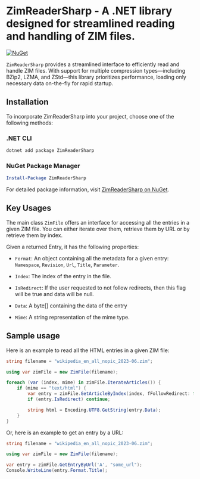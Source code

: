 # ZimReaderSharp - A .NET library designed for streamlined reading and handling of ZIM files.

[![NuGet](https://img.shields.io/nuget/v/ZimReaderSharp.svg)](https://www.nuget.org/packages/ZimReaderSharp/)

`ZimReaderSharp` provides a streamlined interface to efficiently read and handle ZIM files. With support for multiple compression types—including BZip2, LZMA, and ZStd—this library prioritizes performance, loading only necessary data on-the-fly for rapid startup.

## Installation

To incorporate ZimReaderSharp into your project, choose one of the following methods:

### .NET CLI
```bash
dotnet add package ZimReaderSharp
```

### NuGet Package Manager
```powershell
Install-Package ZimReaderSharp
```

For detailed package information, visit [ZimReaderSharp on NuGet](https://www.nuget.org/packages/ZimReaderSharp/).

## Key Usages

The main class `ZimFile` offers an interface for accessing all the entries in a given ZIM file. You can either iterate over them, retrieve them by URL or by retrieve them by index. 

Given a returned Entry, it has the following properties:

- `Format`: An object containing all the metadata for a given entry: `Namespace`, `Revision`, `Url`, `Title`, `Parameter`.

- `Index`: The index of the entry in the file.

- `IsRedirect`: If the user requested to not follow redirects, then this flag will be true and data will be null.

- `Data`: A byte[] containing the data of the entry

- `Mime`: A string representation of the mime type. 


## Sample usage

Here is an example to read all the HTML entries in a given ZIM file: 

```cs
string filename = "wikipedia_en_all_nopic_2023-06.zim";

using var zimFile = new ZimFile(filename);

foreach (var (index, mime) in zimFile.IterateArticles()) {
    if (mime == "text/html") {
        var entry = zimFile.GetArticleByIndex(index, fFollowRedirect: false);
        if (entry.IsRedirect) continue;

        string html = Encoding.UTF8.GetString(entry.Data);
    }
}
```

Or, here is an example to get an entry by a URL:

```cs
string filename = "wikipedia_en_all_nopic_2023-06.zim";

using var zimFile = new ZimFile(filename);

var entry = zimFile.GetEntryByUrl('A', "some_url");
Console.WriteLine(entry.Format.Title);
```
